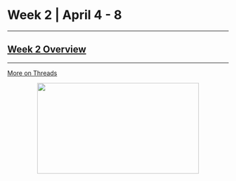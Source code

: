# Week 2 | April 4 - 8
---

## [Week 2 Overview](https://seattleu.instructure.com/courses/1602598/pages/week-2-synopsis)
---

[More on Threads](thread.md) <br>


<p align="center">
  <img width="368" height="207" src="https://www.intel.com/content/dam/www/central-libraries/us/en/images/adobestock-51490712-orginal-rwd.jpg.rendition.intel.web.368.207.jpg">
</p>
